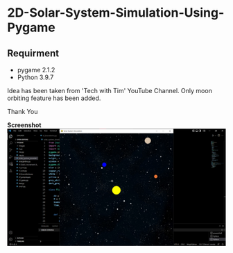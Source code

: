 # 2D-Solar-System-Simulation-Using-Pygame
Requirment
----------
- pygame 2.1.2
- Python 3.9.7

Idea has been taken from 'Tech with Tim' YouTube Channel. Only moon orbiting feature has been added.

Thank You

**Screenshot**
![](Solar%20System%20Simulation/image/Screenshot%20of%20the%20simulation.png)
